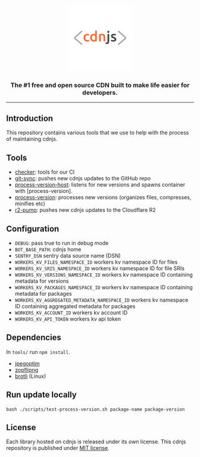 <h1 align="center">
    <a href="https://cdnjs.com"><img src="https://raw.githubusercontent.com/cdnjs/brand/master/logo/standard/dark-512.png" width="175px" alt="< cdnjs >"></a>
</h1>

<h3 align="center">The #1 free and open source CDN built to make life easier for developers.</h3>

---

## Introduction

This repository contains various tools that we use to help with the process of maintaining cdnjs.

## Tools

- [checker](./cmd/checker): tools for our CI
- [git-sync](./cmd/git-sync): pushes new cdnjs updates to the GitHub repo
- [process-version-host](./cmd/process-version-host): listens for new versions and spawns container with [process-version].
- [process-version](./cmd/process-version): processes new versions (organizes files, compresses, minifies etc)
- [r2-pump](./cmd/r2-pump): pushes new cdnjs updates to the Cloudflare R2

## Configuration

- `DEBUG`: pass true to run in debug mode
- `BOT_BASE_PATH`: cdnjs home
- `SENTRY_DSN` sentry data source name (DSN)
- `WORKERS_KV_FILES_NAMESPACE_ID` workers kv namespace ID for files
- `WORKERS_KV_SRIS_NAMESPACE_ID` workers kv namespace ID for file SRIs
- `WORKERS_KV_VERSIONS_NAMESPACE_ID` workers kv namespace ID containing metadata for versions
- `WORKERS_KV_PACKAGES_NAMESPACE_ID` workers kv namespace ID containing metadata for packages
- `WORKERS_KV_AGGREGATED_METADATA_NAMESPACE_ID` workers kv namespace ID containing aggregated metadata for packages
- `WORKERS_KV_ACCOUNT_ID` workers kv account ID
- `WORKERS_KV_API_TOKEN` workers kv api token

## Dependencies

In `tools/` run `npm install`.

- [jpegoptim](https://www.kokkonen.net/tjko/projects.html)
- [zopflipng](https://github.com/google/zopfli)
- [brotli](https://github.com/google/brotli) (Linux)

## Run update locally

```
bash ./scripts/test-process-version.sh package-name package-version
```

## License

Each library hosted on cdnjs is released under its own license. This cdnjs repository is published under [MIT license](LICENSE).
